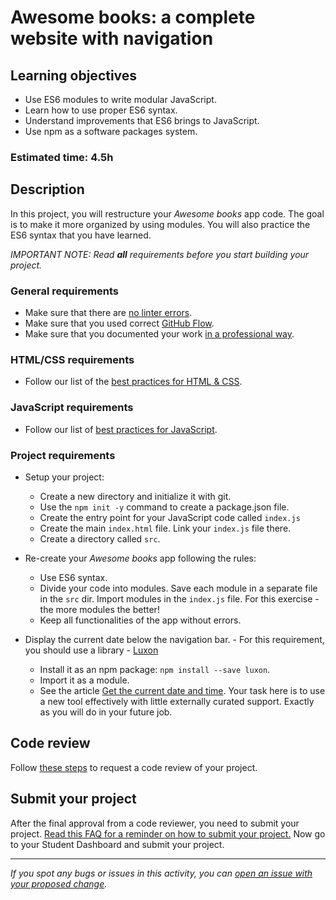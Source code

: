 
# Awesome books: a complete website with navigation

## Learning objectives

- Use ES6 modules to write modular JavaScript.
- Learn how to use proper ES6 syntax.
- Understand improvements that ES6 brings to JavaScript.
- Use npm as a software packages system.

### Estimated time: 4.5h

## Description

In this project, you will restructure your _Awesome books_ app code. The goal is to make it more organized by using modules.
You will also practice the ES6 syntax that you have learned.


*IMPORTANT NOTE: Read **all** requirements before you start building your project.*

### General requirements

- Make sure that there are [no linter errors](https://github.com/microverseinc/linters-config).
- Make sure that you used correct [GitHub Flow](https://github.com/microverseinc/curriculum-transversal-skills/blob/main/git-github/articles/github_flow.md).
- Make sure that you documented your work [in a professional way](https://github.com/microverseinc/curriculum-transversal-skills/blob/main/documentation/articles/professional_repo_rules.md).

### HTML/CSS requirements

- Follow our list of the [best practices for HTML & CSS](https://github.com/microverseinc/curriculum-html-css/blob/main/articles/html_css_best_practices.md).

### JavaScript requirements

- Follow our list of [best practices for JavaScript](https://github.com/microverseinc/curriculum-html-css/blob/main/articles/javascript_best_practices.md).

### Project requirements

- Setup your project:
  - Create a new directory and initialize it with git.
  - Use the `npm init -y` command to create a package.json file.
  - Create the entry point for your JavaScript code called `index.js`
  - Create the main `index.html` file. Link your `index.js` file there.
  - Create a directory called `src`.
- Re-create your _Awesome books_ app following the rules:
  - Use ES6 syntax.
  - Divide your code into modules. Save each module in a separate file in the `src` dir. Import modules in the `index.js` file. For this exercise - the more modules the better!
  - Keep all functionalities of the app without errors.
 
- Display the current date below the navigation bar. - For this requirement, you should use a library - [Luxon](https://moment.github.io/luxon/#/install)
  - Install it as an npm package: `npm install --save luxon`.
  - Import it as a module.
  - See the article [Get the current date and time](https://moment.github.io/luxon/#/tour?id=get-the-current-date-and-time). Your task here is to use a new tool effectively with little externally curated support. Exactly as you will do in your future job.


## Code review

Follow [these steps](https://github.com/microverseinc/curriculum-transversal-skills/blob/main/code-review/articles/how_to_ask_for_a_code_review.md) to request a code review of your project.

## Submit your project

After the final approval from a code reviewer, you need to submit your project.
[Read this FAQ for a reminder on how to submit your project.](https://microverse.zendesk.com/hc/en-us/articles/360061344234)
Now go to your Student Dashboard and submit your project.

------

_If you spot any bugs or issues in this activity, you can [open an issue with your proposed change](https://github.com/microverseinc/curriculum-transversal-skills/blob/main/git-github/articles/open_issue.md)._

